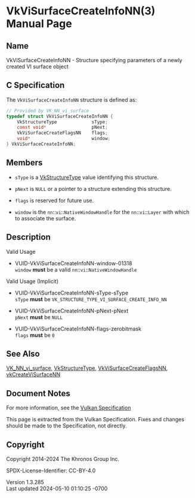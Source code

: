 # VkViSurfaceCreateInfoNN(3) Manual Page

## Name

VkViSurfaceCreateInfoNN - Structure specifying parameters of a newly
created VI surface object



## <a href="#_c_specification" class="anchor"></a>C Specification

The `VkViSurfaceCreateInfoNN` structure is defined as:

``` c
// Provided by VK_NN_vi_surface
typedef struct VkViSurfaceCreateInfoNN {
    VkStructureType             sType;
    const void*                 pNext;
    VkViSurfaceCreateFlagsNN    flags;
    void*                       window;
} VkViSurfaceCreateInfoNN;
```

## <a href="#_members" class="anchor"></a>Members

- `sType` is a [VkStructureType](https://registry.khronos.org/vulkan/specs/1.3-extensions/man/html/VkStructureType.html) value identifying
  this structure.

- `pNext` is `NULL` or a pointer to a structure extending this
  structure.

- `flags` is reserved for future use.

- `window` is the `nn`::`vi`::`NativeWindowHandle` for the
  `nn`::`vi`::`Layer` with which to associate the surface.

## <a href="#_description" class="anchor"></a>Description

Valid Usage

- <a href="#VUID-VkViSurfaceCreateInfoNN-window-01318"
  id="VUID-VkViSurfaceCreateInfoNN-window-01318"></a>
  VUID-VkViSurfaceCreateInfoNN-window-01318  
  `window` **must** be a valid `nn`::`vi`::`NativeWindowHandle`

Valid Usage (Implicit)

- <a href="#VUID-VkViSurfaceCreateInfoNN-sType-sType"
  id="VUID-VkViSurfaceCreateInfoNN-sType-sType"></a>
  VUID-VkViSurfaceCreateInfoNN-sType-sType  
  `sType` **must** be `VK_STRUCTURE_TYPE_VI_SURFACE_CREATE_INFO_NN`

- <a href="#VUID-VkViSurfaceCreateInfoNN-pNext-pNext"
  id="VUID-VkViSurfaceCreateInfoNN-pNext-pNext"></a>
  VUID-VkViSurfaceCreateInfoNN-pNext-pNext  
  `pNext` **must** be `NULL`

- <a href="#VUID-VkViSurfaceCreateInfoNN-flags-zerobitmask"
  id="VUID-VkViSurfaceCreateInfoNN-flags-zerobitmask"></a>
  VUID-VkViSurfaceCreateInfoNN-flags-zerobitmask  
  `flags` **must** be `0`

## <a href="#_see_also" class="anchor"></a>See Also

[VK_NN_vi_surface](https://registry.khronos.org/vulkan/specs/1.3-extensions/man/html/VK_NN_vi_surface.html),
[VkStructureType](https://registry.khronos.org/vulkan/specs/1.3-extensions/man/html/VkStructureType.html),
[VkViSurfaceCreateFlagsNN](https://registry.khronos.org/vulkan/specs/1.3-extensions/man/html/VkViSurfaceCreateFlagsNN.html),
[vkCreateViSurfaceNN](https://registry.khronos.org/vulkan/specs/1.3-extensions/man/html/vkCreateViSurfaceNN.html)

## <a href="#_document_notes" class="anchor"></a>Document Notes

For more information, see the <a
href="https://registry.khronos.org/vulkan/specs/1.3-extensions/html/vkspec.html#VkViSurfaceCreateInfoNN"
target="_blank" rel="noopener">Vulkan Specification</a>

This page is extracted from the Vulkan Specification. Fixes and changes
should be made to the Specification, not directly.

## <a href="#_copyright" class="anchor"></a>Copyright

Copyright 2014-2024 The Khronos Group Inc.

SPDX-License-Identifier: CC-BY-4.0

Version 1.3.285  
Last updated 2024-05-10 01:10:25 -0700
